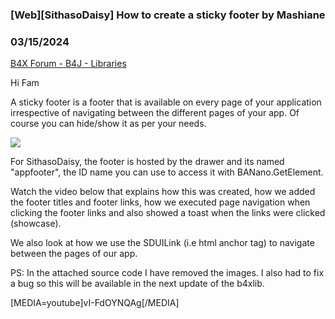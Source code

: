 ### [Web][SithasoDaisy] How to create a sticky footer by Mashiane
### 03/15/2024
[B4X Forum - B4J - Libraries](https://www.b4x.com/android/forum/threads/159914/)

Hi Fam  
  
A sticky footer is a footer that is available on every page of your application irrespective of navigating between the different pages of your app. Of course you can hide/show it as per your needs.  
  
![](https://www.b4x.com/android/forum/attachments/151831)  
  
For SithasoDaisy, the footer is hosted by the drawer and its named "appfooter", the ID name you can use to access it with BANano.GetElement.  
  
Watch the video below that explains how this was created, how we added the footer titles and footer links, how we executed page navigation when clicking the footer links and also showed a toast when the links were clicked (showcase).  
  
We also look at how we use the SDUILink (i.e html anchor tag) to navigate between the pages of our app.  
  
PS: In the attached source code I have removed the images. I also had to fix a bug so this will be available in the next update of the b4xlib.  
  
  
[MEDIA=youtube]vI-FdOYNQAg[/MEDIA]